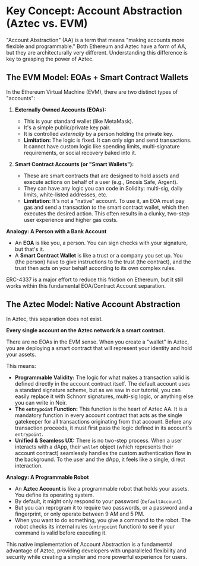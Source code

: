 # Key Concept: Account Abstraction (Aztec vs. EVM)

"Account Abstraction" (AA) is a term that means "making accounts more flexible and programmable." Both Ethereum and Aztec have a form of AA, but they are architecturally very different. Understanding this difference is key to grasping the power of Aztec.

## The EVM Model: EOAs + Smart Contract Wallets

In the Ethereum Virtual Machine (EVM), there are two distinct types of "accounts":

1.  **Externally Owned Accounts (EOAs):**
    -   This is your standard wallet (like MetaMask).
    -   It's a simple public/private key pair.
    -   It is controlled *externally* by a person holding the private key.
    -   **Limitation:** The logic is fixed. It can only sign and send transactions. It cannot have custom logic like spending limits, multi-signature requirements, or social recovery baked into it.

2.  **Smart Contract Accounts (or "Smart Wallets"):**
    -   These are smart contracts that are designed to hold assets and execute actions on behalf of a user (e.g., Gnosis Safe, Argent).
    -   They can have any logic you can code in Solidity: multi-sig, daily limits, white-listed addresses, etc.
    -   **Limitation:** It's not a "native" account. To use it, an EOA must pay gas and send a transaction *to* the smart contract wallet, which then executes the desired action. This often results in a clunky, two-step user experience and higher gas costs.

**Analogy: A Person with a Bank Account**
- An **EOA** is like you, a person. You can sign checks with your signature, but that's it.
- A **Smart Contract Wallet** is like a trust or a company you set up. You (the person) have to give instructions to the trust (the contract), and the trust then acts on your behalf according to its own complex rules.

ERC-4337 is a major effort to reduce this friction on Ethereum, but it still works within this fundamental EOA/Contract Account separation.

## The Aztec Model: Native Account Abstraction

In Aztec, this separation does not exist.

**Every single account on the Aztec network *is* a smart contract.**

There are no EOAs in the EVM sense. When you create a "wallet" in Aztec, you are deploying a smart contract that will represent your identity and hold your assets.

This means:

-   **Programmable Validity:** The logic for what makes a transaction valid is defined directly in the account contract itself. The default account uses a standard signature scheme, but as we saw in our tutorial, you can easily replace it with Schnorr signatures, multi-sig logic, or anything else you can write in Noir.
-   **The `entrypoint` Function:** This function is the heart of Aztec AA. It is a mandatory function in every account contract that acts as the single gatekeeper for all transactions originating from that account. Before any transaction proceeds, it must first pass the logic defined in its account's `entrypoint`.
-   **Unified & Seamless UX:** There is no two-step process. When a user interacts with a dApp, their `wallet` object (which represents their account contract) seamlessly handles the custom authentication flow in the background. To the user and the dApp, it feels like a single, direct interaction.

**Analogy: A Programmable Robot**
- An **Aztec Account** is like a programmable robot that holds your assets. You define its operating system.
- By default, it might only respond to your password (`DefaultAccount`).
- But you can reprogram it to require two passwords, or a password and a fingerprint, or only operate between 9 AM and 5 PM.
- When you want to do something, you give a command to the robot. The robot checks its internal rules (`entrypoint` function) to see if your command is valid before executing it.

This native implementation of Account Abstraction is a fundamental advantage of Aztec, providing developers with unparalleled flexibility and security while creating a simpler and more powerful experience for users. 